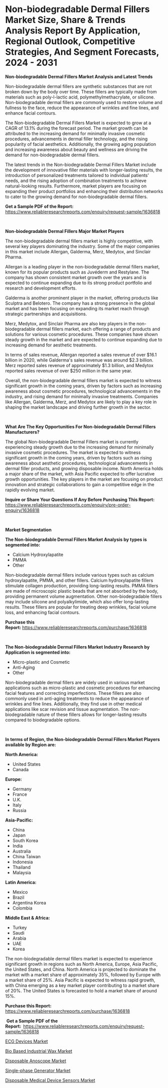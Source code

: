 <p><h1>Non-biodegradable Dermal Fillers Market Size, Share & Trends Analysis Report By Application, Regional Outlook, Competitive Strategies, And Segment Forecasts, 2024 - 2031</h1></p><p><strong>Non-biodegradable Dermal Fillers Market Analysis and Latest Trends</strong></p>
<p><p>Non-biodegradable dermal fillers are synthetic substances that are not broken down by the body over time. These fillers are typically made from materials such as poly-l-lactic acid, polymethylmethacrylate, or silicone. Non-biodegradable dermal fillers are commonly used to restore volume and fullness to the face, reduce the appearance of wrinkles and fine lines, and enhance facial contours.</p><p>The Non-biodegradable Dermal Fillers Market is expected to grow at a CAGR of 13.1% during the forecast period. The market growth can be attributed to the increasing demand for minimally invasive cosmetic procedures, advancements in dermal filler technology, and the rising popularity of facial aesthetics. Additionally, the growing aging population and increasing awareness about beauty and wellness are driving the demand for non-biodegradable dermal fillers.</p><p>The latest trends in the Non-biodegradable Dermal Fillers Market include the development of innovative filler materials with longer-lasting results, the introduction of personalized treatments tailored to individual patients' needs, and the rising adoption of combination treatments to achieve natural-looking results. Furthermore, market players are focusing on expanding their product portfolios and enhancing their distribution networks to cater to the growing demand for non-biodegradable dermal fillers.</p></p>
<p><strong>Get a Sample PDF of the Report:&nbsp;</strong> <a href="https://www.reliableresearchreports.com/enquiry/request-sample/1636818">https://www.reliableresearchreports.com/enquiry/request-sample/1636818</a></p>
<p>&nbsp;</p>
<p><strong>Non-biodegradable Dermal Fillers Major Market Players</strong></p>
<p><p>The non-biodegradable dermal fillers market is highly competitive, with several key players dominating the industry. Some of the major companies in this market include Allergan, Galderma, Merz, Medytox, and Sinclair Pharma.</p><p>Allergan is a leading player in the non-biodegradable dermal fillers market, known for its popular products such as Juvéderm and Restylane. The company has shown consistent market growth over the years and is expected to continue expanding due to its strong product portfolio and research and development efforts.</p><p>Galderma is another prominent player in the market, offering products like Sculptra and Belotero. The company has a strong presence in the global market and has been focusing on expanding its market reach through strategic partnerships and acquisitions.</p><p>Merz, Medytox, and Sinclair Pharma are also key players in the non-biodegradable dermal fillers market, each offering a range of products and solutions for various cosmetic procedures. These companies have shown steady growth in the market and are expected to continue expanding due to increasing demand for aesthetic treatments.</p><p>In terms of sales revenue, Allergan reported a sales revenue of over $16.1 billion in 2020, while Galderma's sales revenue was around $2.3 billion. Merz reported sales revenue of approximately $1.3 billion, and Medytox reported sales revenue of over $250 million in the same year.</p><p>Overall, the non-biodegradable dermal fillers market is expected to witness significant growth in the coming years, driven by factors such as increasing awareness about cosmetic procedures, technological advancements in the industry, and rising demand for minimally invasive treatments. Companies like Allergan, Galderma, Merz, and Medytox are likely to play a key role in shaping the market landscape and driving further growth in the sector.</p></p>
<p>&nbsp;</p>
<p><strong>What Are The Key Opportunities For Non-biodegradable Dermal Fillers Manufacturers?</strong></p>
<p><p>The global Non-biodegradable Dermal Fillers market is currently experiencing steady growth due to the increasing demand for minimally invasive cosmetic procedures. The market is expected to witness significant growth in the coming years, driven by factors such as rising awareness about aesthetic procedures, technological advancements in dermal filler products, and growing disposable income. North America holds a major share of the market, with Asia Pacific expected to offer lucrative growth opportunities. The key players in the market are focusing on product innovation and strategic collaborations to gain a competitive edge in the rapidly evolving market.</p></p>
<p><strong>Inquire or Share Your Questions If Any Before Purchasing This Report:</strong> <a href="https://www.reliableresearchreports.com/enquiry/pre-order-enquiry/1636818">https://www.reliableresearchreports.com/enquiry/pre-order-enquiry/1636818</a></p>
<p>&nbsp;</p>
<p><strong>Market Segmentation</strong></p>
<p><strong>The Non-biodegradable Dermal Fillers Market Analysis by types is segmented into:</strong></p>
<p><ul><li>Calcium Hydroxylapatite</li><li>PMMA</li><li>Other</li></ul></p>
<p><p>Non-biodegradable dermal fillers include various types such as calcium hydroxylapatite, PMMA, and other fillers. Calcium hydroxylapatite fillers stimulate collagen production, providing long-lasting results. PMMA fillers are made of microscopic plastic beads that are not absorbed by the body, providing permanent volume augmentation. Other non-biodegradable fillers may include silicone and polyalkylimide, which also offer long-lasting results. These fillers are popular for treating deep wrinkles, facial volume loss, and enhancing facial contours.</p></p>
<p><strong>Purchase this Report:&nbsp;</strong><a href="https://www.reliableresearchreports.com/purchase/1636818">https://www.reliableresearchreports.com/purchase/1636818</a></p>
<p>&nbsp;</p>
<p><strong>The Non-biodegradable Dermal Fillers Market Industry Research by Application is segmented into:</strong></p>
<p><ul><li>Micro-plastic and Cosmetic</li><li>Anti-Aging</li><li>Other</li></ul></p>
<p><p>Non-biodegradable dermal fillers are widely used in various market applications such as micro-plastic and cosmetic procedures for enhancing facial features and correcting imperfections. These fillers are also commonly used in anti-aging treatments to reduce the appearance of wrinkles and fine lines. Additionally, they find use in other medical applications like scar revision and tissue augmentation. The non-biodegradable nature of these fillers allows for longer-lasting results compared to biodegradable options.</p></p>
<p>&nbsp;</p>
<p><strong>In terms of Region, the Non-biodegradable Dermal Fillers Market Players available by Region are:</strong></p>
<p>
    <p> <strong> North America: </strong>
        <ul>
            <li>United States</li>
            <li>Canada</li>
        </ul>
        </p> 
    <p> <strong> Europe: </strong>
        <ul>
            <li>Germany</li>
            <li>France</li>
            <li>U.K.</li>
            <li>Italy</li>
            <li>Russia</li>
        </ul>
        </p> 
    <p> <strong> Asia-Pacific: </strong>
        <ul>
            <li>China</li>
            <li>Japan</li>
            <li>South Korea</li>
            <li>India</li>
            <li>Australia</li>
            <li>China Taiwan</li>
            <li>Indonesia</li>
            <li>Thailand</li>
            <li>Malaysia</li>
        </ul>
        </p> 
    <p> <strong> Latin America: </strong>
        <ul>
            <li>Mexico</li>
            <li>Brazil</li>
            <li>Argentina Korea</li>
            <li>Colombia</li>
        </ul>
        </p> 
    <p> <strong> Middle East & Africa: </strong>
        <ul>
            <li>Turkey</li>
            <li>Saudi</li>
            <li>Arabia</li>
            <li>UAE</li>
            <li>Korea</li>
        </ul>
    </p>
    </p>
<p><p>The non-biodegradable dermal fillers market is expected to experience significant growth in regions such as North America, Europe, Asia Pacific, the United States, and China. North America is projected to dominate the market with a market share of approximately 35%, followed by Europe with a market share of 25%. Asia Pacific is expected to witness rapid growth, with China emerging as a key market player contributing to a market share of 20%. The United States is forecasted to hold a market share of around 15%.</p></p>
<p><strong>Purchase this Report: </strong><a href="https://www.reliableresearchreports.com/purchase/1636818">https://www.reliableresearchreports.com/purchase/1636818</a></p>
<p>&nbsp;<strong>Get a Sample PDF of the Report:&nbsp;&nbsp;</strong><a href="https://www.reliableresearchreports.com/enquiry/request-sample/1636818">https://www.reliableresearchreports.com/enquiry/request-sample/1636818</a></p>
<p><strong></strong></p>
<p><p><a href="https://medium.com/@armandhilll1/analyzing-ecg-devices-market-global-industry-perspective-and-forecast-2024-to-2031-bf4074d4a94c">ECG Devices Market</a></p><p><a href="https://github.com/shotows/Market-Research-Report-List-1/blob/main/bio-based-industrial-wax-market.md">Bio Based Industrial Wax Market</a></p><p><a href="https://medium.com/@armandhilll1/disposable-anoscope-market-furnishes-information-on-market-share-market-trends-and-market-growth-84f33c7ff6e4">Disposable Anoscope Market</a></p><p><a href="https://github.com/Sinjinluong3e0awx2m195k76/Market-Research-Report-List-1/blob/main/single-phase-generator-market.md">Single-phase Generator Market</a></p><p><a href="https://medium.com/@armandhilll1/disposable-medical-device-sensors-market-analysis-its-cagr-market-segmentation-and-global-a31c1b18ea66">Disposable Medical Device Sensors Market</a></p></p>